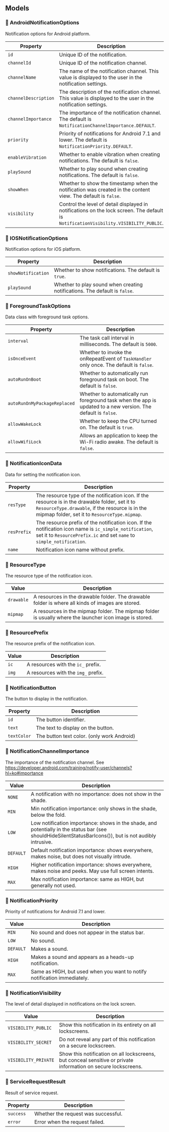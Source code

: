 ## Models

### :chicken: AndroidNotificationOptions

Notification options for Android platform.

| Property             | Description                                                                                                                           |
|----------------------|---------------------------------------------------------------------------------------------------------------------------------------|
| `id`                 | Unique ID of the notification.                                                                                                        |
| `channelId`          | Unique ID of the notification channel.                                                                                                |
| `channelName`        | The name of the notification channel. This value is displayed to the user in the notification settings.                               |
| `channelDescription` | The description of the notification channel. This value is displayed to the user in the notification settings.                        |
| `channelImportance`  | The importance of the notification channel. The default is `NotificationChannelImportance.DEFAULT`.                                   |
| `priority`           | Priority of notifications for Android 7.1 and lower. The default is `NotificationPriority.DEFAULT`.                                   |
| `enableVibration`    | Whether to enable vibration when creating notifications. The default is `false`.                                                      |
| `playSound`          | Whether to play sound when creating notifications. The default is `false`.                                                            |
| `showWhen`           | Whether to show the timestamp when the notification was created in the content view. The default is `false`.                          |
| `visibility`         | Control the level of detail displayed in notifications on the lock screen. The default is `NotificationVisibility.VISIBILITY_PUBLIC`. |

### :chicken: IOSNotificationOptions

Notification options for iOS platform.

| Property           | Description                                                                |
|--------------------|----------------------------------------------------------------------------|
| `showNotification` | Whether to show notifications. The default is `true`.                      |
| `playSound`        | Whether to play sound when creating notifications. The default is `false`. |

### :chicken: ForegroundTaskOptions

Data class with foreground task options.

| Property                     | Description                                                                                                    |
|------------------------------|----------------------------------------------------------------------------------------------------------------|
| `interval`                   | The task call interval in milliseconds. The default is `5000`.                                                 |
| `isOnceEvent`                | Whether to invoke the onRepeatEvent of `TaskHandler` only once. The default is `false`.                        |
| `autoRunOnBoot`              | Whether to automatically run foreground task on boot. The default is `false`.                                  |
| `autoRunOnMyPackageReplaced` | Whether to automatically run foreground task when the app is updated to a new version. The default is `false`. |
| `allowWakeLock`              | Whether to keep the CPU turned on. The default is `true`.                                                      |
| `allowWifiLock`              | Allows an application to keep the Wi-Fi radio awake. The default is `false`.                                   |

### :chicken: NotificationIconData

Data for setting the notification icon.

| Property    | Description                                                                                                                                                                                         |
|-------------|-----------------------------------------------------------------------------------------------------------------------------------------------------------------------------------------------------|
| `resType`   | The resource type of the notification icon. If the resource is in the drawable folder, set it to `ResourceType.drawable`, if the resource is in the mipmap folder, set it to `ResourceType.mipmap`. |
| `resPrefix` | The resource prefix of the notification icon. If the notification icon name is `ic_simple_notification`, set it to `ResourcePrefix.ic` and set `name` to `simple_notification`.                     |
| `name`      | Notification icon name without prefix.                                                                                                                                                              |

### :chicken: ResourceType

The resource type of the notification icon.

| Value      | Description                                                                                             |
|------------|---------------------------------------------------------------------------------------------------------|
| `drawable` | A resources in the drawable folder. The drawable folder is where all kinds of images are stored.        |
| `mipmap`   | A resources in the mipmap folder. The mipmap folder is usually where the launcher icon image is stored. |

### :chicken: ResourcePrefix

The resource prefix of the notification icon.

| Value | Description                         |
|-------|-------------------------------------|
| `ic`  | A resources with the `ic_` prefix.  |
| `img` | A resources with the `img_` prefix. |

### :chicken: NotificationButton

The button to display in the notification.

| Property    | Description                                |
|-------------|--------------------------------------------|
| `id`        | The button identifier.                     |
| `text`      | The text to display on the button.         |
| `textColor` | The button text color. (only work Android) |

### :chicken: NotificationChannelImportance

The importance of the notification channel.
See https://developer.android.com/training/notify-user/channels?hl=ko#importance

| Value     | Description                                                                                                                                              |
|-----------|----------------------------------------------------------------------------------------------------------------------------------------------------------|
| `NONE`    | A notification with no importance: does not show in the shade.                                                                                           |
| `MIN`     | Min notification importance: only shows in the shade, below the fold.                                                                                    |
| `LOW`     | Low notification importance: shows in the shade, and potentially in the status bar (see shouldHideSilentStatusBarIcons()), but is not audibly intrusive. |
| `DEFAULT` | Default notification importance: shows everywhere, makes noise, but does not visually intrude.                                                           |
| `HIGH`    | Higher notification importance: shows everywhere, makes noise and peeks. May use full screen intents.                                                    |
| `MAX`     | Max notification importance: same as HIGH, but generally not used.                                                                                       |

### :chicken: NotificationPriority

Priority of notifications for Android 7.1 and lower.

| Value     | Description                                                              |
|-----------|--------------------------------------------------------------------------|
| `MIN`     | No sound and does not appear in the status bar.                          |
| `LOW`     | No sound.                                                                |
| `DEFAULT` | Makes a sound.                                                           |
| `HIGH`    | Makes a sound and appears as a heads-up notification.                    |
| `MAX`     | Same as HIGH, but used when you want to notify notification immediately. |

### :chicken: NotificationVisibility

The level of detail displayed in notifications on the lock screen.

| Value                | Description                                                                                                    |
|----------------------|----------------------------------------------------------------------------------------------------------------|
| `VISIBILITY_PUBLIC`  | Show this notification in its entirety on all lockscreens.                                                     |
| `VISIBILITY_SECRET`  | Do not reveal any part of this notification on a secure lockscreen.                                            |
| `VISIBILITY_PRIVATE` | Show this notification on all lockscreens, but conceal sensitive or private information on secure lockscreens. |

### :chicken: ServiceRequestResult

Result of service request.

| Property  | Description                         |
|-----------|-------------------------------------|
| `success` | Whether the request was successful. |
| `error`   | Error when the request failed.      |
